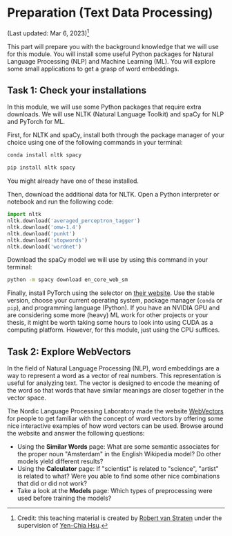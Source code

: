 # Preparation (Text Data Processing)

(Last updated: Mar 6, 2023)[^credit]

This part will prepare you with the background knowledge that we will use for this module.
You will install some useful Python packages for Natural Language Processing (NLP) and Machine Learning (ML).
You will explore some small applications to get a grasp of word embeddings.

## Task 1: Check your installations

In this module, we will use some Python packages that require extra downloads.
We will use NLTK (Natural Language Toolkit) and spaCy for NLP and PyTorch for ML.

First, for NLTK and spaCy, install both through the package manager of your choice using one of the following commands in your terminal:
```sh
conda install nltk spacy
```
```sh
pip install nltk spacy
```
You might already have one of these installed.

Then, download the additional data for NLTK. Open a Python interpreter or notebook and run the following code:

```python
import nltk
nltk.download('averaged_perceptron_tagger')
nltk.download('omw-1.4')
nltk.download('punkt')
nltk.download('stopwords')
nltk.download('wordnet')
```

Download the spaCy model we will use by using this command in your terminal:
```sh
python -m spacy download en_core_web_sm
```

Finally, install PyTorch using the selector on [their website](https://pytorch.org/get-started/locally/).
Use the stable version, choose your current operating system, package manager (`conda` or `pip`), and programming language (Python).
If you have an NVIDIA GPU and are considering some more (heavy) ML work for other projects or your thesis, it might be worth taking some hours to look into using CUDA as a computing platform.
However, for this module, just using the CPU suffices. 

## Task 2: Explore WebVectors

In the field of Natural Language Processing (NLP), word embeddings are a way to represent a word as a vector of real numbers.
This representation is useful for analyzing text.
The vector is designed to encode the meaning of the word so that words that have similar meanings are closer together in the vector space.

The Nordic Language Processing Laboratory made the website [WebVectors](http://vectors.nlpl.eu/explore/embeddings/en/) for people to get familiar with the concept of word vectors by offering some nice interactive examples of how word vectors can be used.
Browse around the website and answer the following questions:
- Using the **Similar Words** page: What are some semantic associates for the proper noun "Amsterdam" in the English Wikipedia model? Do other models yield different results?
- Using the **Calculator** page: If "scientist" is related to "science", "artist" is related to what? Were you able to find some other nice combinations that did or did not work?
- Take a look at the **Models** page: Which types of preprocessing were used before training the models?

[^credit]: Credit: this teaching material is created by [Robert van Straten](https://github.com/robertvanstraten    ) under the supervision of [Yen-Chia Hsu](https://github.com/yenchiah).
